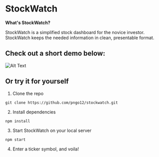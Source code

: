 # StockWatch

**What's StockWatch?**

StockWatch is a simplified stock dashboard for the novice investor. StockWatch keeps the needed information in clean, presentable format.

## Check out a short demo below:

![Alt Text](https://media.giphy.com/media/mJ8Hny70QASEO39eZH/giphy.gif)


## Or try it for yourself

1. Clone the repo

``` git clone https://github.com/pngo12/stockwatch.git ```

2. Install dependencies

``` npm install ```

3. Start StockWatch on your local server

``` npm start ```

4. Enter a ticker symbol, and voila!
